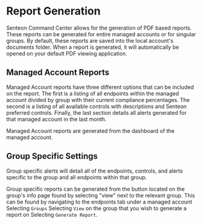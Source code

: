 # Report Generation
Senteon Command Center allows for the generation of PDF based reports. These reports can be generated for entire managed accounts or for singular groups. By default, these reports are saved into the local account's documents folder. When a report is generated, it will automatically be opened on your default PDF viewing application. 

## Managed Account Reports
Managed Account reports have three different options that can be included on the report. The first is a listing of all endpoints within the managed account divided by group with their current compliance percentages. The second is a listing of all available controls with descriptions and Senteon preferred controls. Finally, the last section details all alerts generated for that managed account in the last month.

Managed Account reports are generated from the dashboard of the managed account.

## Group Specific Settings
Group specific alerts will detail all of the endpoints, controls, and alerts specific to the group and all endpoints within that group. 

Group specific reports can be generated from the button located on the group's info page found by selecting "view" next to the relevant group. 
This can be found by navigating to the endpoints tab under a managed account
Selecting `Groups`
Selecting `View` on the group that you wish to generate a report on
Selecting `Generate Report`.
